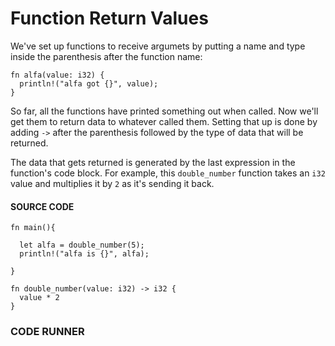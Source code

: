 # Function Return Values

We've set up functions to receive argumets
by putting a name and type inside the
parenthesis after the function name:

```rust,noplayground
fn alfa(value: i32) {
  println!("alfa got {}", value);
}
```

So far, all the functions have printed
something out when called. Now we'll
get them to return data to whatever
called them. Setting that up is done by adding
`->` after the parenthesis followed by
the type of data that will be returned.

The data that gets returned is generated
by the last expression in the function's
code block. For example, this `double_number`
function takes an `i32` value and multiplies
it by `2` as it's sending it back.

#### SOURCE CODE

```rust, noplayground, EXAMPLE1
fn main(){

  let alfa = double_number(5);
  println!("alfa is {}", alfa);

}

fn double_number(value: i32) -> i32 {
  value * 2
}
```

### CODE RUNNER

```rust, editable, CODE1

```
